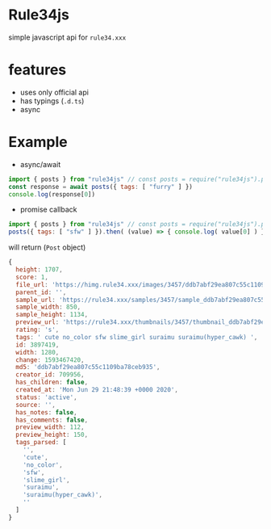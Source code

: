 # Rule34js

simple javascript api for `rule34.xxx`

# features

* uses only official api
* has typings (`.d.ts`)
* async

# Example

* async/await
```javascript
import { posts } from "rule34js" // const posts = require("rule34js").posts
const response = await posts({ tags: [ "furry" ] })
console.log(response[0])
```
* promise callback
```javascript
import { posts } from "rule34js" // const posts = require("rule34js").posts
posts({ tags: [ "sfw" ] }).then( (value) => { console.log( value[0] ) })
```
will return (`Post` object)
```javascript
{
  height: 1707,
  score: 1,
  file_url: 'https://himg.rule34.xxx/images/3457/ddb7abf29ea807c55c1109ba78ceb935.png',
  parent_id: '',
  sample_url: 'https://rule34.xxx/samples/3457/sample_ddb7abf29ea807c55c1109ba78ceb935.jpg',
  sample_width: 850,
  sample_height: 1134,
  preview_url: 'https://rule34.xxx/thumbnails/3457/thumbnail_ddb7abf29ea807c55c1109ba78ceb935.jpg',
  rating: 's',
  tags: ' cute no_color sfw slime_girl suraimu suraimu(hyper_cawk) ',
  id: 3897419,
  width: 1280,
  change: 1593467420,
  md5: 'ddb7abf29ea807c55c1109ba78ceb935',
  creator_id: 709956,
  has_children: false,
  created_at: 'Mon Jun 29 21:48:39 +0000 2020',
  status: 'active',
  source: '',
  has_notes: false,
  has_comments: false,
  preview_width: 112,
  preview_height: 150,
  tags_parsed: [
    '',
    'cute',
    'no_color',
    'sfw',
    'slime_girl',
    'suraimu',
    'suraimu(hyper_cawk)',
    ''
  ]
}
```
